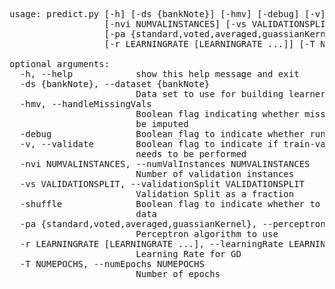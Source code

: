 <pre>
usage: predict.py [-h] [-ds {bankNote}] [-hmv] [-debug] [-v]
                  [-nvi NUMVALINSTANCES] [-vs VALIDATIONSPLIT] [-shuffle]
                  [-pa {standard,voted,averaged,guassianKernel}]
                  [-r LEARNINGRATE [LEARNINGRATE ...]] [-T NUMEPOCHS]

optional arguments:
  -h, --help            show this help message and exit
  -ds {bankNote}, --dataset {bankNote}
                        Data set to use for building learner
  -hmv, --handleMissingVals
                        Boolean flag indicating whether missing values need to
                        be imputed
  -debug                Boolean flag to indicate whether running in debug mode
  -v, --validate        Boolean flag to indicate if train-validation split
                        needs to be performed
  -nvi NUMVALINSTANCES, --numValInstances NUMVALINSTANCES
                        Number of validation instances
  -vs VALIDATIONSPLIT, --validationSplit VALIDATIONSPLIT
                        Validation Split as a fraction
  -shuffle              Boolean flag to indicate whether to shuffle the train
                        data
  -pa {standard,voted,averaged,guassianKernel}, --perceptronAlgorithm {standard,voted,averaged,gaussianKernel}
                        Perceptron algorithm to use
  -r LEARNINGRATE [LEARNINGRATE ...], --learningRate LEARNINGRATE [LEARNINGRATE ...]
                        Learning Rate for GD
  -T NUMEPOCHS, --numEpochs NUMEPOCHS
                        Number of epochs
</pre>